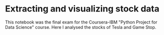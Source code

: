 # Extracting and visualizing stock data
This notebook was the final exam for the Coursera-IBM "Python Project for Data Science" course.
Here I analysed the stocks of Tesla and Game Stop.
